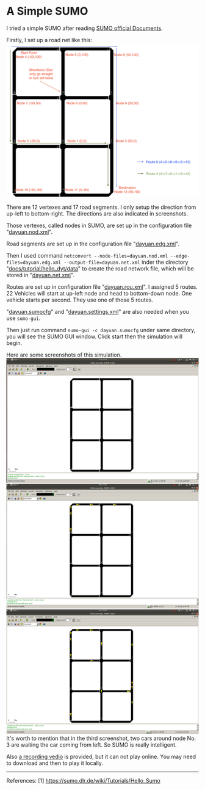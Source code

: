 # A Simple SUMO 

I tried a simple SUMO after reading [SUMO official Documents](https://sumo.dlr.de/wiki/SUMO_User_Documentation#Introduction).

Firstly, I set up a road net like this:
<img src="./imgs/hello_dyt/structure.png" />

There are 12 vertexes and 17 road segments. I only setup the direction from up-left to bottom-right. The directions are also indicated in screenshots.

Those vertexes, called nodes in SUMO, are set up in the configuration file "[dayuan.nod.xml](../docs/tutorial/hello_dyt/data/dayuan.nod.xml)".

Road segments are set up in the configuration file "[dayuan.edg.xml](../docs/tutorial/hello_dyt/data/dayuan.edg.xml)".

Then I used command `netconvert --node-files=dayuan.nod.xml --edge-files=dayuan.edg.xml --output-file=dayuan.net.xml` inder the directory "[docs/tutorial/hello_dyt/data](../docs/tutorial/hello_dyt/data)" to create the road network file, which will be stored in "[dayuan.net.xml](../docs/tutorial/hello_dyt/data/dayuan.net.xml)".

Routes are set up in configuration file "[dayuan.rou.xml](../docs/tutorial/hello_dyt/data/dayuan.rou.xml)". I assigned 5 routes. 22 Vehicles will start at up-left node and head to bottom-down node. One vehicle starts per second. They use one of those 5 routes. 

"[dayuan.sumocfg](../docs/tutorial/hello_dyt/data/dayuan.sumocfg)" and "[dayuan.settings.xml](../docs/tutorial/hello_dyt/data/dayuan.settings.xml)" are also needed when you use `sumo-gui`.

Then just run command `sumo-gui -c dayuan.sumocfg` under same directory, you will see the SUMO GUI window. Click start then the simulation will begin.

Here are some screenshots of this simulation.
<img src="./imgs/hello_dyt/1.png"/>
<img src="./imgs/hello_dyt/2.png"/>
<img src="./imgs/hello_dyt/3.png"/>
It's worth to mention that in the third screenshot, two cars around node No. 3 are waiting the car coming from left. So SUMO is really intelligent. 



Also [a recording vedio](./imgs/hello_dyt/Recording.mov) is provided, but it can not play online. You may need to download and then to play it locally.

------
References:
[1] https://sumo.dlr.de/wiki/Tutorials/Hello_Sumo
